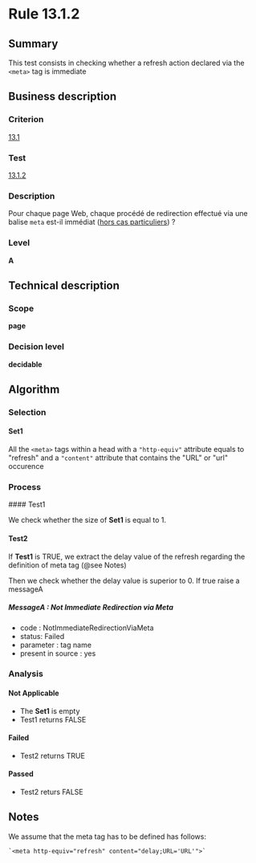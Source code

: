 # Rule 13.1.2

## Summary

This test consists in checking whether a refresh action declared via the
`<meta>` tag is immediate

## Business description

### Criterion

[13.1](http://references.modernisation.gouv.fr/referentiel-technique-0#crit-13-1)

### Test

[13.1.2](http://references.modernisation.gouv.fr/referentiel-technique-0#test-13-1-2)

### Description

Pour chaque page Web, chaque proc&eacute;d&eacute; de redirection effectu&eacute; via une balise `meta` est-il imm&eacute;diat (<a href="http://references.modernisation.gouv.fr/referentiel-technique-0#cpCrit13-1" title="Cas particuliers pour le crit&egrave;re 13.1">hors cas particuliers</a>) ?

### Level

**A**

## Technical description

### Scope

**page**

### Decision level

**decidable**

## Algorithm

### Selection

#### Set1

All the `<meta>` tags within a head with a `"http-equiv"` attribute
equals to "refresh" and a `"content"` attribute that contains the "URL" or
"url" occurence

### Process

#### Test1

We check whether the size of **Set1** is equal to 1.

#### Test2

If **Test1** is TRUE, we extract the delay value of the refresh regarding
the definition of meta tag (@see Notes)

Then we check whether the delay value is superior to 0. If true raise a
messageA

##### MessageA : Not Immediate Redirection via Meta

-   code : NotImmediateRedirectionViaMeta
-   status: Failed
-   parameter : tag name
-   present in source : yes

### Analysis

#### Not Applicable

-   The **Set1** is empty
-   Test1 returns FALSE

#### Failed

-   Test2 returns TRUE

#### Passed

-   Test2 returs FALSE

## Notes

We assume that the meta tag has to be defined has follows:

    `<meta http-equiv="refresh" content="delay;URL='URL'">`

